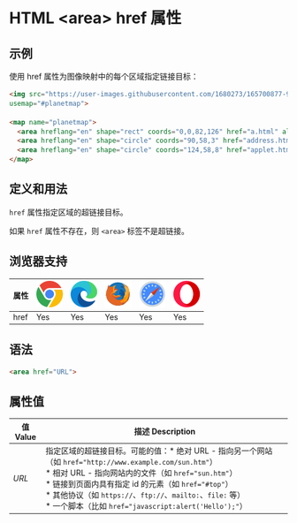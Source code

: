 HTML \<area> href 属性
===

## 示例

使用 href 属性为图像映射中的每个区域指定链接目标：

```html idoc:preview
<img src="https://user-images.githubusercontent.com/1680273/165700877-949e520a-c085-40ce-abd4-2996da31f33b.png" width="145" height="126" alt="Planets"
usemap="#planetmap">

<map name="planetmap">
  <area hreflang="en" shape="rect" coords="0,0,82,126" href="a.html" alt="Sun">
  <area hreflang="en" shape="circle" coords="90,58,3" href="address.html" alt="Mercury">
  <area hreflang="en" shape="circle" coords="124,58,8" href="applet.html" alt="Venus">
</map>
```

## 定义和用法

`href` 属性指定区域的超链接目标。

如果 `href` 属性不存在，则 `<area>` 标签不是超链接。

## 浏览器支持

| 属性 | ![chrome][1] | ![edge][2] | ![firefox][3] | ![safari][4] | ![opera][5] |
| ---- | ---- | ---- | ---- | ---- | ---- |
| href      | Yes | Yes | Yes | Yes | Yes |
<!--rehype:style=width: 100%; display: inline-table;-->

## 语法

```html
<area href="URL">
```

## 属性值

| 值 Value | 描述 Description |
| ----- | ----- |
| *URL* | 指定区域的超链接目标。可能的值：* 绝对 URL - 指向另一个网站（如 `href="http://www.example.com/sun.htm"`）<br>* 相对 URL - 指向网站内的文件（如 `href="sun.htm"`）<br> * 链接到页面内具有指定 id 的元素（如 `href="#top"`）<br>* 其他协议（如 `https://`、`ftp://`、`mailto:`、`file:` 等）<br>* 一个脚本（比如 `href="javascript:alert('Hello');"`） |
<!--rehype:style=width: 100%; display: inline-table;-->

[1]: ../assets/chrome.svg
[2]: ../assets/edge.svg
[3]: ../assets/firefox.svg
[4]: ../assets/safari.svg
[5]: ../assets/opera.svg